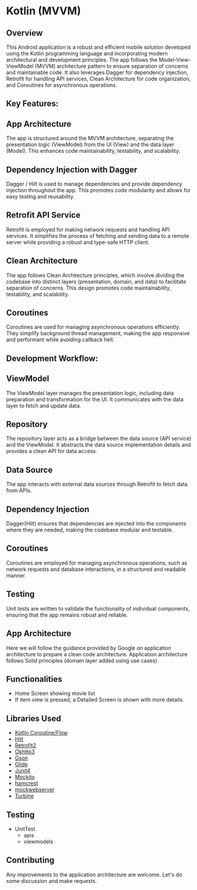 # Kotlin (MVVM)
 
## Overview
This Android application is a robust and efficient mobile solution developed using the Kotlin programming language and incorporating modern architectural and development principles. The app follows the Model-View-ViewModel (MVVM) architecture pattern to ensure separation of concerns and maintainable code. It also leverages Dagger for dependency injection, Retrofit for handling API services, Clean Architecture for code organization, and Coroutines for asynchronous operations.

## Key Features:

## App Architecture
The app is structured around the MVVM architecture, separating the presentation logic (ViewModel) from the UI (View) and the data layer (Model). This enhances code maintainability, testability, and scalability.

## Dependency Injection with Dagger
Dagger / Hilt is used to manage dependencies and provide dependency injection throughout the app. This promotes code modularity and allows for easy testing and reusability.

## Retrofit API Service
Retrofit is employed for making network requests and handling API services. It simplifies the process of fetching and sending data to a remote server while providing a robust and type-safe HTTP client.

## Clean Architecture
The app follows Clean Architecture principles, which involve dividing the codebase into distinct layers (presentation, domain, and data) to facilitate separation of concerns. This design promotes code maintainability, testability, and scalability.

## Coroutines
Coroutines are used for managing asynchronous operations efficiently. They simplify background thread management, making the app responsive and performant while avoiding callback hell.

## Development Workflow:

## ViewModel
The ViewModel layer manages the presentation logic, including data preparation and transformation for the UI. It communicates with the data layer to fetch and update data.

## Repository
The repository layer acts as a bridge between the data source (API service) and the ViewModel. It abstracts the data source implementation details and provides a clean API for data access.

## Data Source
The app interacts with external data sources through Retrofit to fetch data from APIs.

## Dependency Injection
Dagger(Hilt) ensures that dependencies are injected into the components where they are needed, making the codebase modular and testable.

## Coroutines
Coroutines are employed for managing asynchronous operations, such as network requests and database interactions, in a structured and readable manner.

## Testing
Unit tests are written to validate the functionality of individual components, ensuring that the app remains robust and reliable.


## App Architecture
Here we will follow the guidance provided by Google on application architecture  to prepare a clean code architecture. 
Application architecture follows Solid principles (domain layer added using use cases)



## Functionalities
* Home Screen showing movie list 
* If item view is pressed, a Detailed Screen is shown with more details.


## Libraries Used
* [Kotlin Coroutine/Flow](https://kotlinlang.org/docs/coroutines-overview.html)
* [Hilt](https://developer.android.com/training/dependency-injection/hilt-android)
* [Retrofit2](https://square.github.io/retrofit/)
* [Okhttp3](https://square.github.io/okhttp/4.x/okhttp/okhttp3/)
* [Gson](https://github.com/google/gson)
* [Glide](https://github.com/bumptech/glide)
* [Junit4](https://junit.org/junit4/)
* [Mockito](https://site.mockito.org/)
* [hamcrest](http://hamcrest.org/)
* [mockwebserver](https://github.com/square/okhttp/tree/master/mockwebserver)
* [Turbine](https://github.com/cashapp/turbine)

## Testing
* UnitTest
    * apis
    * viewmodels

## Contributing
Any improvements to the application architecture are welcome. Let's do some discussion and make requests. 
